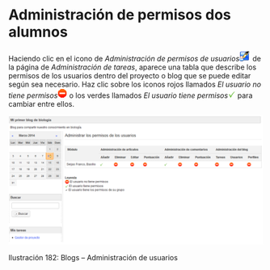 # Administración de permisos dos alumnos

Haciendo clic en el icono de _Administración de permisos de usuarios_![](../../.gitbook/assets/graphics317%20%284%29.png) de la página de _Administración de tareas_, aparece una tabla que describe los permisos de los usuarios dentro del proyecto o blog que se puede editar según sea necesario. Haz clic sobre los iconos rojos llamados _El usuario no tiene permisos_![](../../.gitbook/assets/graphics319%20%284%29.gif) o los verdes llamados _El usuario tiene permisos_![](../../.gitbook/assets/graphics321%20%284%29.gif) para cambiar entre ellos.

![](../../.gitbook/assets/graphics318%20%284%29.png)

Ilustración 182: Blogs – Administración de usuarios

